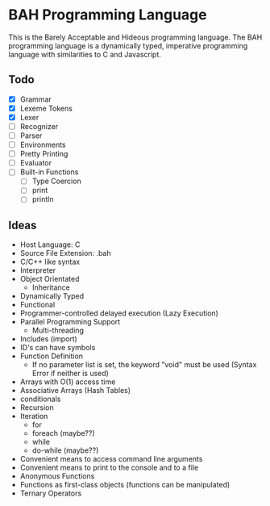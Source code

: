 # BAH Programming Language
This is the Barely Acceptable and Hideous programming language. The BAH programming language is a dynamically typed, imperative programming language with similarities to C and Javascript.

## Todo
* [x] Grammar
* [x] Lexeme Tokens
* [x] Lexer
* [ ] Recognizer
* [ ] Parser
* [ ] Environments
* [ ] Pretty Printing
* [ ] Evaluator
* [ ] Built-in Functions
    * [ ] Type Coercion
    * [ ] print
    * [ ] println

## Ideas
* Host Language: C
* Source File Extension: .bah
* C/C++ like syntax
* Interpreter
* Object Orientated
    * Inheritance
* Dynamically Typed
* Functional
* Programmer-controlled delayed execution (Lazy Execution)
* Parallel Programming Support
    * Multi-threading
* Includes (import)
* ID's can have symbols
* Function Definition
    * If no parameter list is set, the keyword "void" must be used (Syntax Error if neither is used)
* Arrays with O(1) access time
* Associative Arrays (Hash Tables)
* conditionals
* Recursion
* Iteration
    * for
    * foreach (maybe??)
    * while
    * do-while (maybe??)
* Convenient means to access command line arguments
* Convenient means to print to the console and to a file
* Anonymous Functions
* Functions as first-class objects (functions can be manipulated)
* Ternary Operators
